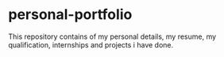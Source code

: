 # personal-portfolio
This repository contains of my personal details, my resume, my qualification, internships and projects i have done.
